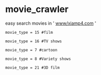 # movie_crawler

easy search movies in ' [www/xiamp4.com]() '

`movie_type = 15 #film`

`movie_type = 16 #TV shows`

`movie_type = 7 #cartoon`

`movie_type = 8 #Variety shows`

`movie_type = 21 #3D film`
